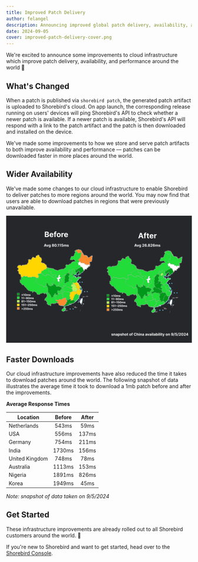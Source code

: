 ```yaml
---
title: Improved Patch Delivery
author: felangel
description: Announcing improved global patch delivery, availability, and performance.
date: 2024-09-05
cover: improved-patch-delivery-cover.png
---
```


We're excited to announce some improvements to cloud infrastructure which
improve patch delivery, availability, and performance around the world 🥳

## What's Changed

When a patch is published via `shorebird patch`, the generated patch artifact is
uploaded to Shorebird's cloud. On app launch, the corresponding release running
on users' devices will ping Shorebird's API to check whether a newer patch is
available. If a newer patch is available, Shorebird's API will respond with a
link to the patch artifact and the patch is then downloaded and installed on the
device.

We've made some improvements to how we store and serve patch artifacts to both
improve availability and performance — patches can be downloaded faster in more
places around the world.

## Wider Availability

We've made some changes to our cloud infrastructure to enable Shorebird to
deliver patches to more regions around the world. You may now find that users
are able to download patches in regions that were previously unavailable.

![China Patch availability image](../../assets/blog/improved-patch-delivery/china-availability.png)

## Faster Downloads

Our cloud infrastructure improvements have also reduced the time it takes to
download patches around the world. The following snapshot of data illustrates
the average time it took to download a 1mb patch before and after the
improvements.

**Average Response Times**

| Location       | Before | After |
| -------------- | :----: | :---: |
| Netherlands    | 543ms  | 59ms  |
| USA            | 556ms  | 137ms |
| Germany        | 754ms  | 211ms |
| India          | 1730ms | 156ms |
| United Kingdom | 748ms  | 78ms  |
| Australia      | 1113ms | 153ms |
| Nigeria        | 1891ms | 826ms |
| Korea          | 1949ms | 45ms  |

_Note: snapshot of data taken on 9/5/2024_

## Get Started

These infrastructure improvements are already rolled out to all Shorebird
customers around the world. 🥳

If you're new to Shorebird and want to get started, head over to the
[Shorebird Console](https://console.shorebird.dev).
